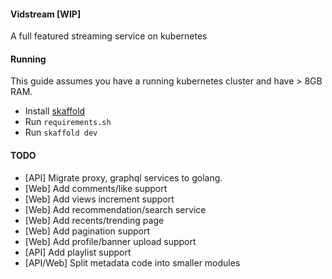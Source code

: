 #### Vidstream [WIP]
A full featured streaming service on kubernetes

#### Running
This guide assumes you have a running kubernetes cluster and have > 8GB RAM.

- Install [skaffold](https://skaffold.dev)
- Run `requirements.sh`
- Run `skaffold dev`

#### TODO
- [API] Migrate proxy, graphql services to golang.
- [Web] Add comments/like support
- [Web] Add views increment support
- [Web] Add recommendation/search service
- [Web] Add recents/trending page
- [Web] Add pagination support
- [Web] Add profile/banner upload support
- [API] Add playlist support
- [API/Web] Split metadata code into smaller modules